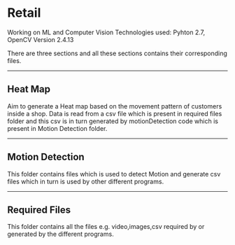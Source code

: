 # Retail
Working on ML and Computer Vision
Technologies used: Pyhton 2.7, OpenCV Version 2.4.13

There are three sections and all these sections contains their corresponding files.

----------
Heat Map
----------
Aim to generate a Heat map based on the movement pattern of customers inside a shop. Data is read from a csv file which is present in
required files folder and this csv is in turn generated by motionDetection code which is present in Motion Detection folder.


-----------------
Motion Detection
-----------------
This folder contains files which is used to detect Motion and generate csv files which in turn is used by other different programs.


---------------
Required Files
---------------
This folder contains all the files e.g. video,images,csv required by or generated by the different programs.
